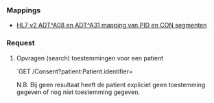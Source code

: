 ### Mappings

* [HL7 v2 ADT^A08 en ADT^A31 mapping van PID en CON segmenten](ConceptMap-patient-toestemming.html)

### Request

1. Opvragen (search) toestemmingen voor een patient

    `GET <toestemming-base>/Consent?patient:Patient.identifier=<BSN>

    N.B. Bij geen resultaat heeft de patient expliciet geen toestemming gegeven of nog niet toestemming gegeven. 